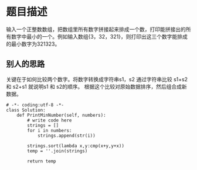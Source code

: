 # 题目描述
输入一个正整数数组，把数组里所有数字拼接起来排成一个数，打印能拼接出的所有数字中最小的一个。例如输入数组{3，32，321}，则打印出这三个数字能排成的最小数字为321323。

## 别人的思路
关键在于如何比较两个数字。将数字转换成字符串s1，s2
通过字符串比较 s1+s2 和 s2+s1 就说明s1 和 s2的顺序。
根据这个比较对原始数据排序，然后组合成新数据。
```
# -*- coding:utf-8 -*-
class Solution:
    def PrintMinNumber(self, numbers):
        # write code here
        strings = []
        for i in numbers:
            strings.append(str(i))
            
        strings.sort(lambda x,y:cmp(x+y,y+x))
        temp = ''.join(strings)

        return temp
```